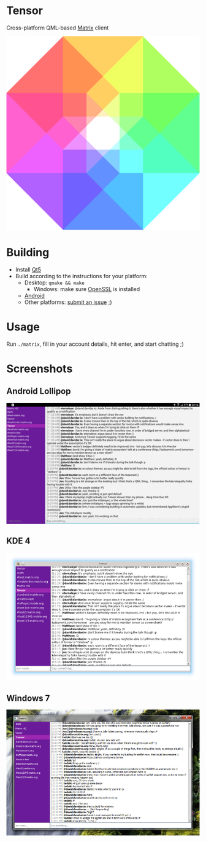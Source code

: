 # Tensor
Cross-platform QML-based [Matrix](https://matrix.org) client

![](logo.png)

# Building
- Install [Qt5](http://www.qt.io/download-open-source/)
- Build according to the instructions for your platform:
  - Desktop: `qmake && make`
    - Windows: make sure [OpenSSL](https://slproweb.com/products/Win32OpenSSL.html) is installed
  - [Android](http://doc.qt.io/qt-5/androidgs.html)
  - Other platforms: [submit an issue](https://github.com/davidar/tensor/issues) ;)

# Usage
Run `./matrix`, fill in your account details, hit enter, and start chatting ;)

# Screenshots
## Android Lollipop
![](screenshots/android5.png)
## KDE 4
![](screenshots/kde4.png)
## Windows 7
![](screenshots/windows7.png)
